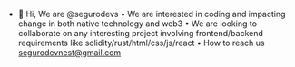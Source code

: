 - 👋 Hi, We are @segurodevs
•  We are interested in coding and impacting change in both native technology and web3 
•  We are looking to collaborate on any interesting project involving frontend/backend requirements like solidity/rust/html/css/js/react
•  How to reach us segurodevnest@gmail.com
<!---
segurodevs/segurodevs is a ✨ special ✨ repository because its `README.md` (this file) appears on your GitHub profile.
You can click the Preview link to take a look at your changes.
--->
